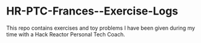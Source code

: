 # HR-PTC-Frances--Exercise-Logs
This repo contains exercises and toy problems I have been given during my time with a Hack Reactor Personal Tech Coach.
